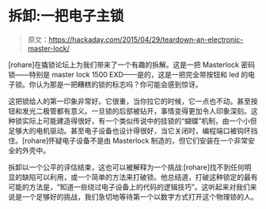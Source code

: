 # 拆卸:一把电子主锁

> 原文：<https://hackaday.com/2015/04/29/teardown-an-electronic-master-lock/>

[rohare]在撬锁论坛上为我们带来了一个有趣的拆解。这是一把 Masterlock 密码锁——特别是 master lock 1500 EXD——是的，这是一把完全带按钮和 led 的电子锁。你认为那是一把糟糕的锁的标志吗？你可能会感到惊讶。

这把锁给人的第一印象非常好。它很重，当你拉它的时候，它一点也不动。甚至按钮和发光二极管都有意义。一旦锁的后部被钻开，事情变得更加令人印象深刻。这种锁实际上可能建造得很好，有一个类似传说中的挂锁的“蝴蝶”机制，由一个小但足够大的电机驱动。甚至电子设备也设计得很好，当它关闭时，编程端口被钩环挡住。[rohare]怀疑电子设备不是由 Masterlock 制造的，但它们安装在一个非常安全的外壳中。

拆卸以一个公平的评估结束，这也可以被解释为一个挑战:[rohare]找不到任何明显的缺陷可以利用，或一个简单的方法来打破锁。他总结道，打破这种锁定的最有可能的方法是，“知道一些绕过电子设备上的代码的逻辑技巧”。这听起来对我们来说是一个足够好的挑战，我们急切地等待第一个以数字方式打开这个物理锁的人。